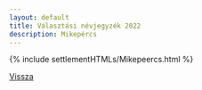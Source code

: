 ```yaml
---
layout: default
title: Választási névjegyzék 2022
description: Mikepércs
---
```


{% include settlementHTMLs/Mikepeercs.html %}

[Vissza](../)
